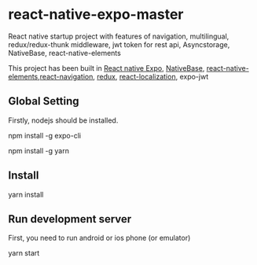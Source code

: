 # react-native-expo-master
React native startup project with features of navigation, multilingual, redux/redux-thunk middleware, jwt token for rest api, Asyncstorage, NativeBase, react-native-elements

This project has been built in [React native Expo](https://docs.expo.io), [NativeBase](https://docs.nativebase.io), 
[react-native-elements](https://react-native-elements.github.io/react-native-elements),[react-navigation](https://reactnavigation.org),
[redux](https://redux.js.org), [react-localization](https://github.com/stefalda/react-localization), expo-jwt


## Global Setting
Firstly, nodejs should be installed.

npm install -g expo-cli

npm install -g yarn


## Install

yarn install


## Run development server
First, you need to run android or ios phone (or emulator)

yarn start


